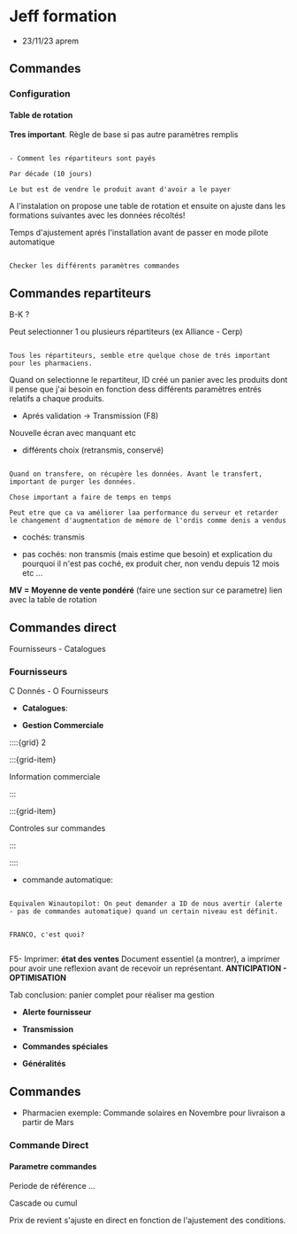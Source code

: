 # Jeff formation

- 23/11/23 aprem

## Commandes

### Configuration

#### Table de rotation

**Tres important**. Règle de base si pas autre paramètres remplis

```{note}

- Comment les répartiteurs sont payés

Par décade (10 jours)

Le but est de vendre le produit avant d'avoir a le payer

```

A l'instalation on propose une table de rotation et ensuite on ajuste dans les formations suivantes avec les données récoltés!

Temps d'ajustement aprés l'installation avant de passer en mode pilote automatique

```{note}

Checker les différents paramètres commandes

```

## Commandes repartiteurs

B-K ? 

Peut selectionner 1 ou plusieurs répartiteurs (ex Alliance - Cerp)

```{note}

Tous les répartiteurs, semble etre quelque chose de trés important pour les pharmaciens.

```

Quand on selectionne le repartiteur, ID créé un panier avec les produits dont il pense que j'ai besoin en fonction dess différents paramètres entrés relatifs a chaque produits.

- Aprés validation -> Transmission (F8)

Nouvelle écran avec manquant etc

- différents choix (retransmis, conservé)

```{admonition} La purge

Quand on transfere, on récupère les données. Avant le transfert, important de purger les données.

Chose important a faire de temps en temps 

Peut etre que ca va améliorer laa performance du serveur et retarder le changement d'augmentation de mémore de l'ordis comme denis a vendus

```


- cochés: transmis

- pas cochés: non transmis (mais estime que besoin) et explication du pourquoi il n'est pas coché, ex produit cher, non vendu depuis 12 mois etc ...  


**MV = Moyenne de vente pondéré** (faire une section sur ce parametre) lien avec la table de rotation


## Commandes direct

Fournisseurs - Catalogues

### Fournisseurs

C Donnés - O Fournisseurs

- **Catalogues**:


- **Gestion Commerciale**

::::{grid} 2

:::{grid-item}

Information commerciale

:::

:::{grid-item}

Controles sur commandes

:::

::::

- commande automatique:

```{warning}

Equivalen Winautopilot: On peut demander a ID de nous avertir (alerte - pas de commandes automatique) quand un certain niveau est définit. 

```

```{note}

FRANCO, c'est quoi?


```

F5- Imprimer: **état des ventes** Document essentiel (a montrer), a imprimer pour avoir une reflexion avant de recevoir un représentant. **ANTICIPATION - OPTIMISATION**


Tab conclusion: panier complet pour réaliser ma gestion





- **Alerte fournisseur**


- **Transmission**


- **Commandes spéciales**


- **Généralités**



## Commandes

- Pharmacien exemple: Commande solaires en Novembre pour livraison a partir de Mars

### Commande Direct

#### Parametre commandes

Periode de référence ...

Cascade ou cumul

Prix de revient s'ajuste en direct en fonction de l'ajustement des conditions.